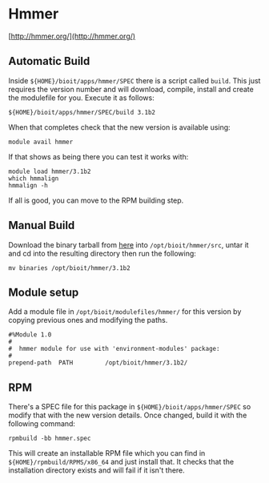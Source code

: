 # Hmmer

[http://hmmer.org/](http://hmmer.org/)

## Automatic Build

Inside `${HOME}/bioit/apps/hmmer/SPEC` there is a script called `build`. This just requires the version number and will download, compile, install and create the modulefile for you. Execute it as follows:

    ${HOME}/bioit/apps/hmmer/SPEC/build 3.1b2

When that completes check that the new version is available using:

    module avail hmmer

If that shows as being there you can test it works with:

    module load hmmer/3.1b2
    which hmmalign
    hmmalign -h 

If all is good, you can move to the RPM building step.

## Manual Build

Download the binary tarball from [here](http://eddylab.org/software/hmmer3/3.1b2/hmmer-3.1b2-linux-intel-x86_64.tar.gz) into `/opt/bioit/hmmer/src`, untar it and cd into the resulting directory then run the following:

    mv binaries /opt/bioit/hmmer/3.1b2

## Module setup

Add a module file in `/opt/bioit/modulefiles/hmmer/` for this version by copying previous ones and modifying the paths.

    #%Module 1.0
    #
    #  hmmer module for use with 'environment-modules' package:
    #
    prepend-path  PATH         /opt/bioit/hmmer/3.1b2/

## RPM

There's a SPEC file for this package in `${HOME}/bioit/apps/hmmer/SPEC` so modify that with the new version details. Once changed, build it with the following command:

    rpmbuild -bb hmmer.spec

This will create an installable RPM file which you can find in `${HOME}/rpmbuild/RPMS/x86_64` and just install that. It checks that the installation directory exists and will fail if it isn't there.
